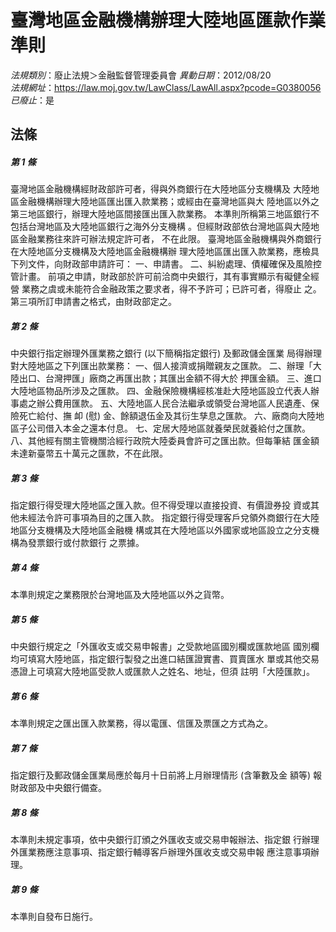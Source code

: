 # 臺灣地區金融機構辦理大陸地區匯款作業準則

*法規類別*：廢止法規＞金融監督管理委員會
*異動日期*：2012/08/20  
*法規網址*：https://law.moj.gov.tw/LawClass/LawAll.aspx?pcode=G0380056
*已廢止*：是


## 法條
##### 第 1 條
臺灣地區金融機構經財政部許可者，得與外商銀行在大陸地區分支機構及
大陸地區金融機構辦理大陸地區匯出匯入款業務；或經由在臺灣地區與大
陸地區以外之第三地區銀行，辦理大陸地區間接匯出匯入款業務。
本準則所稱第三地區銀行不包括台灣地區及大陸地區銀行之海外分支機構
。但經財政部依台灣地區與大陸地區金融業務往來許可辦法規定許可者，
不在此限。
臺灣地區金融機構與外商銀行在大陸地區分支機構及大陸地區金融機構辦
理大陸地區匯出匯入款業務，應檢具下列文件，向財政部申請許可：
一、申請書。
二、糾紛處理、債權確保及風險控管計畫。
前項之申請，財政部於許可前洽商中央銀行，其有事實顯示有礙健全經營
業務之虞或未能符合金融政策之要求者，得不予許可；已許可者，得廢止
之。
第三項所訂申請書之格式，由財政部定之。


##### 第 2 條
中央銀行指定辦理外匯業務之銀行 (以下簡稱指定銀行) 及郵政儲金匯業
局得辦理對大陸地區之下列匯出款業務：
一、個人接濟或捐贈親友之匯款。
二、辦理「大陸出口、台灣押匯」廠商之再匯出款；其匯出金額不得大於
    押匯金額。
三、進口大陸地區物品所涉及之匯款。
四、金融保險機構經核准赴大陸地區設立代表人辦事處之辦公費用匯款。
五、大陸地區人民合法繼承或領受台灣地區人民遺產、保險死亡給付、撫
    卹 (慰) 金、餘額退伍金及其衍生孳息之匯款。
六、廠商向大陸地區子公司借入本金之還本付息。
七、定居大陸地區就養榮民就養給付之匯款。
八、其他經有關主管機關洽經行政院大陸委員會許可之匯出款。但每筆結
    匯金額未達新臺幣五十萬元之匯款，不在此限。


##### 第 3 條
指定銀行得受理大陸地區之匯入款。但不得受理以直接投資、有價證券投
資或其他未經法令許可事項為目的之匯入款。
指定銀行得受理客戶兌領外商銀行在大陸地區分支機構及大陸地區金融機
構或其在大陸地區以外國家或地區設立之分支機構為發票銀行或付款銀行
之票據。


##### 第 4 條
本準則規定之業務限於台灣地區及大陸地區以外之貨幣。


##### 第 5 條
中央銀行規定之「外匯收支或交易申報書」之受款地區國別欄或匯款地區
國別欄均可填寫大陸地區，指定銀行製發之出進口結匯證實書、買賣匯水
單或其他交易憑證上可填寫大陸地區受款人或匯款人之姓名、地址，但須
註明「大陸匯款」。


##### 第 6 條
本準則規定之匯出匯入款業務，得以電匯、信匯及票匯之方式為之。


##### 第 7 條
指定銀行及郵政儲金匯業局應於每月十日前將上月辦理情形 (含筆數及金
額等) 報財政部及中央銀行備查。


##### 第 8 條
本準則未規定事項，依中央銀行訂頒之外匯收支或交易申報辦法、指定銀
行辦理外匯業務應注意事項、指定銀行輔導客戶辦理外匯收支或交易申報
應注意事項辦理。


##### 第 9 條
本準則自發布日施行。




